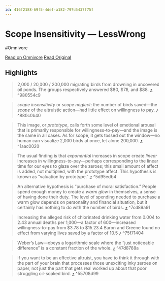 ```yaml
---
id: 416f2188-69f5-4def-a182-797d5437f75f
---
```


# Scope Insensitivity — LessWrong
#Omnivore

[Read on Omnivore](https://omnivore.app/me/scope-insensitivity-less-wrong-18e8454483c)
[Read Original](https://www.lesswrong.com/s/5g5TkQTe9rmPS5vvM/p/2ftJ38y9SRBCBsCzy)

## Highlights

> 2,000 / 20,000 / 200,000 migrating birds from drowning in uncovered oil ponds. The groups respectively answered $80, $78, and $88. [⤴️](https://omnivore.app/me/scope-insensitivity-less-wrong-18e8454483c#980554c9-da37-4edb-97be-1c41866db5ed)  ^980554c9

> _scope insensitivity_  or _scope neglect_: the number of birds saved—the _scope_ of the altruistic action—had little effect on willingness to pay. [⤴️](https://omnivore.app/me/scope-insensitivity-less-wrong-18e8454483c#880c0b40-24cc-4825-b805-2fed71d8d8f1)  ^880c0b40

> This image, or _prototype_, calls forth some level of emotional arousal that is primarily responsible for willingness-to-pay—and the image is the same in all cases. As for scope, it gets tossed out the window—no human can visualize 2,000 birds at once, let alone 200,000. [⤴️](https://omnivore.app/me/scope-insensitivity-less-wrong-18e8454483c#1aac0020-5fa8-4c47-83f9-cc6f48e96f38)  ^1aac0020

> The usual finding is that _exponential_ increases in scope create _linear_ increases in willingness-to-pay—perhaps corresponding to the linear time for our eyes to glaze over the zeroes; this small amount of affect is added, not multiplied, with the prototype affect. This hypothesis is known as “valuation by prototype.” [⤴️](https://omnivore.app/me/scope-insensitivity-less-wrong-18e8454483c#5d95edb4-3c3b-4a27-a27c-913f50da8dd3)  ^5d95edb4

> An alternative hypothesis is “purchase of moral satisfaction.” People spend enough money to create a _warm glow_ in themselves, a sense of having done their duty. The level of spending needed to purchase a warm glow depends on personality and financial situation, but it certainly has nothing to do with the number of birds.  [⤴️](https://omnivore.app/me/scope-insensitivity-less-wrong-18e8454483c#7cd89a91-bf30-46be-94c5-527b2d893d7e)  ^7cd89a91

> Increasing the alleged risk of chlorinated drinking water from 0.004 to 2.43 annual deaths per 1,000—a factor of 600—increased willingness-to-pay from $3.78 to $15.23.4 Baron and Greene found no effect from varying lives saved by a factor of 10.5 [⤴️](https://omnivore.app/me/scope-insensitivity-less-wrong-18e8454483c#75f71404-cda1-4c06-94b9-f4370afa43e9)  ^75f71404

> Weber’s Law—obeys a logarithmic scale where the “just noticeable difference” is a constant fraction of the whole. [⤴️](https://omnivore.app/me/scope-insensitivity-less-wrong-18e8454483c#47d8788a-f1ce-4882-8f3b-a00ebcfb23b2)  ^47d8788a

> If you want to be an effective altruist, you have to think it through with the part of your brain that processes those unexciting inky zeroes on paper, not just the part that gets real worked up about that poor struggling oil-soaked bird. [⤴️](https://omnivore.app/me/scope-insensitivity-less-wrong-18e8454483c#55708d99-2b21-4c3c-993b-2cc427d40f8e)  ^55708d99


